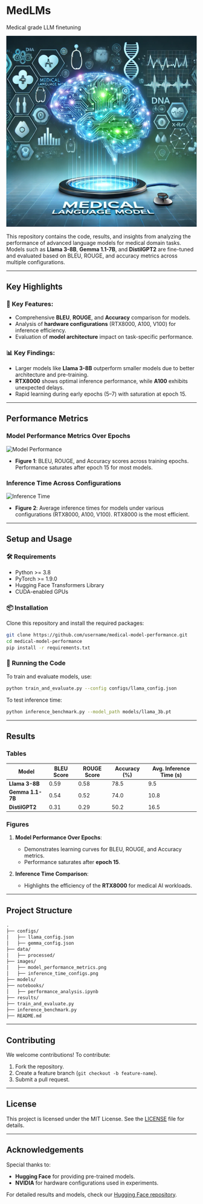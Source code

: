 # MedLMs
 Medical grade LLM finetuning

![Project Banner](image.png)

This repository contains the code, results, and insights from analyzing the performance of advanced language models for medical domain tasks. Models such as **Llama 3-8B**, **Gemma 1.1-7B**, and **DistilGPT2** are fine-tuned and evaluated based on BLEU, ROUGE, and accuracy metrics across multiple configurations.

---

## Key Highlights

### 🔑 Key Features:
- Comprehensive **BLEU**, **ROUGE**, and **Accuracy** comparison for models.
- Analysis of **hardware configurations** (RTX8000, A100, V100) for inference efficiency.
- Evaluation of **model architecture** impact on task-specific performance.

### 📊 Key Findings:
- Larger models like **Llama 3-8B** outperform smaller models due to better architecture and pre-training.
- **RTX8000** shows optimal inference performance, while **A100** exhibits unexpected delays.
- Rapid learning during early epochs (5–7) with saturation at epoch 15.

---

## Performance Metrics

### Model Performance Metrics Over Epochs
![Model Performance](images/model_performance_metrics.png)

- **Figure 1**: BLEU, ROUGE, and Accuracy scores across training epochs. Performance saturates after epoch 15 for most models.

### Inference Time Across Configurations
![Inference Time](images/inference_time_configs.png)

- **Figure 2**: Average inference times for models under various configurations (RTX8000, A100, V100). RTX8000 is the most efficient.

---

## Setup and Usage

### 🛠 Requirements
- Python >= 3.8
- PyTorch >= 1.9.0
- Hugging Face Transformers Library
- CUDA-enabled GPUs

### 📦 Installation
Clone this repository and install the required packages:
```bash
git clone https://github.com/username/medical-model-performance.git
cd medical-model-performance
pip install -r requirements.txt
```

### 🚀 Running the Code
To train and evaluate models, use:
```bash
python train_and_evaluate.py --config configs/llama_config.json
```

To test inference time:
```bash
python inference_benchmark.py --model_path models/llama_3b.pt
```

---

## Results

### Tables
| Model          | BLEU Score | ROUGE Score | Accuracy (%) | Avg. Inference Time (s) |
|-----------------|------------|-------------|--------------|--------------------------|
| **Llama 3-8B**  | 0.59       | 0.58        | 78.5         | 9.5                      |
| **Gemma 1.1-7B**| 0.54       | 0.52        | 74.0         | 10.8                     |
| **DistilGPT2**  | 0.31       | 0.29        | 50.2         | 16.5                     |

### Figures
1. **Model Performance Over Epochs**:
   - Demonstrates learning curves for BLEU, ROUGE, and Accuracy metrics.
   - Performance saturates after **epoch 15**.

2. **Inference Time Comparison**:
   - Highlights the efficiency of the **RTX8000** for medical AI workloads.

---

## Project Structure
```
.
├── configs/
│   ├── llama_config.json
│   ├── gemma_config.json
├── data/
│   ├── processed/
├── images/
│   ├── model_performance_metrics.png
│   ├── inference_time_configs.png
├── models/
├── notebooks/
│   ├── performance_analysis.ipynb
├── results/
├── train_and_evaluate.py
├── inference_benchmark.py
├── README.md
```

---

## Contributing
We welcome contributions! To contribute:
1. Fork the repository.
2. Create a feature branch (`git checkout -b feature-name`).
3. Submit a pull request.

---

## License
This project is licensed under the MIT License. See the [LICENSE](LICENSE) file for details.

---

## Acknowledgements
Special thanks to:
- **Hugging Face** for providing pre-trained models.
- **NVIDIA** for hardware configurations used in experiments.

For detailed results and models, check our [Hugging Face repository](https://huggingface.co/Apurva3509).
